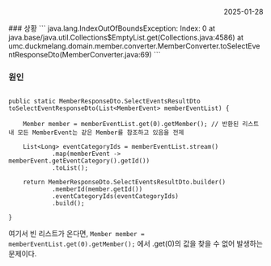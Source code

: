 <p align="right">2025-01-28</p>
### 상황
```
java.lang.IndexOutOfBoundsException: Index: 0
	at java.base/java.util.Collections$EmptyList.get(Collections.java:4586)
	at umc.duckmelang.domain.member.converter.MemberConverter.toSelectEventResponseDto(MemberConverter.java:69)
```


### 원인
```
  
public static MemberResponseDto.SelectEventsResultDto toSelectEventResponseDto(List<MemberEvent> memberEventList) {  
  
    Member member = memberEventList.get(0).getMember(); // 반환된 리스트 내 모든 MemberEvent는 같은 Member를 참조하고 있음을 전제  
  
    List<Long> eventCategoryIds = memberEventList.stream()  
            .map(memberEvent -> memberEvent.getEventCategory().getId())  
            .toList();  
  
    return MemberResponseDto.SelectEventsResultDto.builder()  
            .memberId(member.getId())  
            .eventCategoryIds(eventCategoryIds)  
            .build();  
  
}
```
여기서 빈 리스트가 온다면, `Member member = memberEventList.get(0).getMember();` 에서 .get(0)의 값을 찾을 수 없어 발생하는 문제이다.